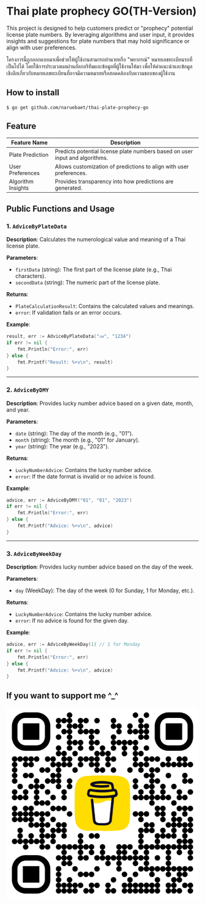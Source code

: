# Thai plate prophecy GO(TH-Version)

This project is designed to help customers predict or "prophecy" potential license plate numbers. By leveraging algorithms and user input, it provides insights and suggestions for plate numbers that may hold significance or align with user preferences.  

โครงการนี้ถูกออกแบบมาเพื่อช่วยให้ผู้ใช้งานสามารถทำนายหรือ "พยากรณ์" หมายเลขทะเบียนรถที่เป็นไปได้ โดยใช้การประมวลผลผ่านอัลกอริทึมและข้อมูลที่ผู้ใช้งานให้มา เพื่อให้คำแนะนำและข้อมูลเชิงลึกเกี่ยวกับหมายเลขทะเบียนที่อาจมีความหมายหรือสอดคล้องกับความชอบของผู้ใช้งาน


## How to install
```shell
$ go get github.com/naruebaet/thai-plate-prophecy-go
 ```

## Feature
| Feature Name       | Description                                                                 |
|--------------------|-----------------------------------------------------------------------------|
| Plate Prediction   | Predicts potential license plate numbers based on user input and algorithms. |
| User Preferences   | Allows customization of predictions to align with user preferences.         |
| Algorithm Insights | Provides transparency into how predictions are generated.                  |

## Public Functions and Usage

### 1. `AdviceByPlateData`
**Description**: Calculates the numerological value and meaning of a Thai license plate.

**Parameters**:
- `firstData` (string): The first part of the license plate (e.g., Thai characters).
- `secondData` (string): The numeric part of the license plate.

**Returns**:
- `PlateCalculationResult`: Contains the calculated values and meanings.
- `error`: If validation fails or an error occurs.

**Example**:
```go
result, err := AdviceByPlateData("กข", "1234")
if err != nil {
    fmt.Println("Error:", err)
} else {
    fmt.Printf("Result: %+v\n", result)
}
```

---

### 2. `AdviceByDMY`
**Description**: Provides lucky number advice based on a given date, month, and year.

**Parameters**:
- `date` (string): The day of the month (e.g., "01").
- `month` (string): The month (e.g., "01" for January).
- `year` (string): The year (e.g., "2023").

**Returns**:
- `LuckyNumberAdvice`: Contains the lucky number advice.
- `error`: If the date format is invalid or no advice is found.

**Example**:
```go
advice, err := AdviceByDMY("01", "01", "2023")
if err != nil {
    fmt.Println("Error:", err)
} else {
    fmt.Printf("Advice: %+v\n", advice)
}
```

---

### 3. `AdviceByWeekDay`
**Description**: Provides lucky number advice based on the day of the week.

**Parameters**:
- `day` (WeekDay): The day of the week (0 for Sunday, 1 for Monday, etc.).

**Returns**:
- `LuckyNumberAdvice`: Contains the lucky number advice.
- `error`: If no advice is found for the given day.

**Example**:
```go
advice, err := AdviceByWeekDay(1) // 1 for Monday
if err != nil {
    fmt.Println("Error:", err)
} else {
    fmt.Printf("Advice: %+v\n", advice)
}
```

## If you want to support me ^_^
![by me coffee](./bmc_qr.png)